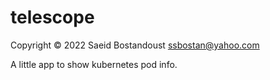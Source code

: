 # telescope

Copyright &copy; 2022 Saeid Bostandoust <ssbostan@yahoo.com>

A little app to show kubernetes pod info.
